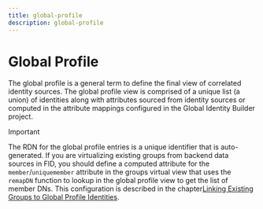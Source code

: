 ```yaml
---
title: global-profile
description: global-profile
---
```

         
# Global Profile

The global profile is a general term to define the final view of correlated identity sources. The global profile view is comprised of a unique list (a union) of identities along with attributes sourced from identity sources or computed in the attribute mappings configured in the Global Identity Builder project.

>[!important]
>The RDN for the global profile entries is a unique identifier that is auto-generated. If you are virtualizing existing groups from backend data sources in FID, you should define a computed attribute for the `member`/`uniquemember` attribute in the groups virtual view that uses the `remapDN` function to lookup in the global profile view to get the list of member DNs. This configuration is described in the chapter[Linking Existing Groups to Global Profile Identities](#link-existing-groups-to-global-profile-identities).
